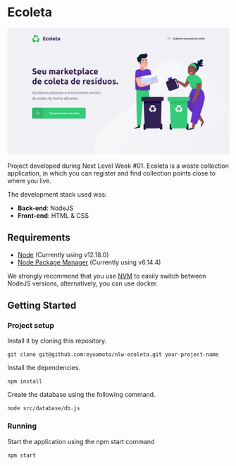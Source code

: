 # Ecoleta

![Image of Ecoleta](https://github.com/eyuamoto/nlw-ecoleta/blob/master/images/ecoleta.png)
  
Project developed during Next Level Week #01. Ecoleta is a waste collection application, in which you can register and find collection points close to where you live.
  
The development stack used was:

* __Back-end__: NodeJS
* __Front-end__: HTML & CSS

## Requirements

* [Node](https://nodejs.org/) (Currently using v12.18.0)
* [Node Package Manager](https://www.npmjs.com/) (Currently using v6.14.4)

We strongly recommend that you use [NVM](https://github.com/nvm-sh/nvm) to easily switch between NodeJS versions, alternatively, you can use docker.

## Getting Started

### Project setup

Install it by cloning this repository.
```
git clone git@github.com:eyuamoto/nlw-ecoleta.git your-project-name
```

Install the dependencies.
```
npm install
```
Create the database using the following command.
```
node src/database/db.js
```

### Running

Start the application using the npm start command
```
npm start
```
